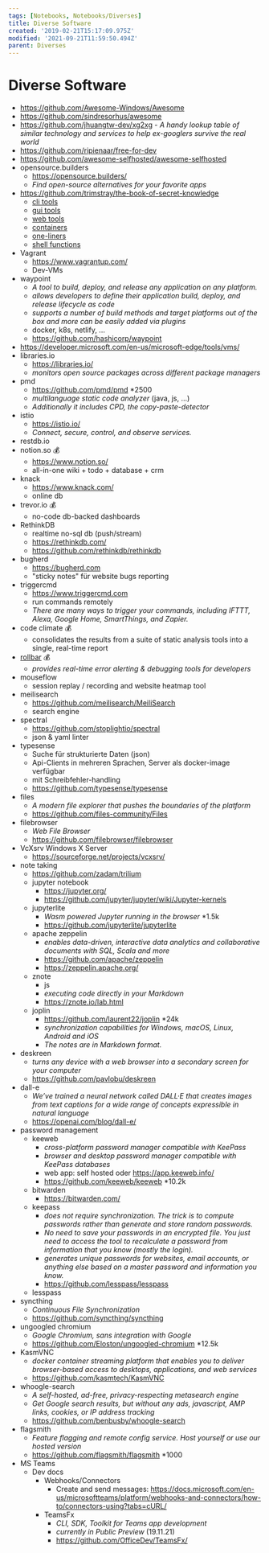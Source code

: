 ```yaml
---
tags: [Notebooks, Notebooks/Diverses]
title: Diverse Software
created: '2019-02-21T15:17:09.975Z'
modified: '2021-09-21T11:59:50.494Z'
parent: Diverses
---
```


# Diverse Software
- https://github.com/Awesome-Windows/Awesome
- https://github.com/sindresorhus/awesome
- https://github.com/jhuangtw-dev/xg2xg - *A handy lookup table of similar technology and services to help ex-googlers survive the real world*
- https://github.com/ripienaar/free-for-dev
- https://github.com/awesome-selfhosted/awesome-selfhosted
- opensource.builders
  - https://opensource.builders/
  - *Find open-source alternatives for your favorite apps*
- https://github.com/trimstray/the-book-of-secret-knowledge
  - [cli tools](https://github.com/trimstray/the-book-of-secret-knowledge#cli-tools-toc)
  - [gui tools](https://github.com/trimstray/the-book-of-secret-knowledge#gui-tools-toc)
  - [web tools](https://github.com/trimstray/the-book-of-secret-knowledge#web-tools-toc)
  - [containers](https://github.com/trimstray/the-book-of-secret-knowledge#containersorchestration-toc)
  - [one-liners](https://github.com/trimstray/the-book-of-secret-knowledge#one-liners-toc)
  - [shell functions](https://github.com/trimstray/the-book-of-secret-knowledge#shell-functions-toc)
- Vagrant
  - https://www.vagrantup.com/
  - Dev-VMs
- waypoint
  - *A tool to build, deploy, and release any application on any platform.*
  - *allows developers to define their application build, deploy, and release lifecycle as code*
  - *supports a number of build methods and target platforms out of the box and more can be easily added via plugins*
  - docker, k8s, netlify, ...
  - https://github.com/hashicorp/waypoint
- https://developer.microsoft.com/en-us/microsoft-edge/tools/vms/
- libraries.io
  - https://libraries.io/ 
  - *monitors open source packages across different package managers*
- pmd
  - https://github.com/pmd/pmd *2500
  - *multilanguage static code analyzer* (java, js, ...)
  - *Additionally it includes CPD, the copy-paste-detector*
- istio
  - https://istio.io/
  - *Connect, secure, control, and observe services.*
- restdb.io
- notion.so 💰
  - https://www.notion.so/
  - all-in-one wiki + todo + database + crm
- knack
  - https://www.knack.com/
  - online db
- trevor.io 💰
  - no-code db-backed dashboards
- RethinkDB
  - realtime no-sql db (push/stream)
  - https://rethinkdb.com/
  - https://github.com/rethinkdb/rethinkdb
- bugherd
  - https://bugherd.com
  - "sticky notes" für website bugs reporting
- triggercmd
  - https://www.triggercmd.com
  - run commands remotely
  - *There are many ways to trigger your commands, including IFTTT, Alexa, Google Home, SmartThings, and Zapier.*
- code climate 💰
  - consolidates the results from a suite of static analysis tools into a single, real-time report
- [rollbar](https://rollbar.com/) 💰
  - *provides real-time error alerting & debugging tools for developers*
- mouseflow
  - session replay / recording and website heatmap tool
- meilisearch
  - https://github.com/meilisearch/MeiliSearch
  - search engine
- spectral
  - https://github.com/stoplightio/spectral
  - json & yaml linter
- typesense
  - Suche für strukturierte Daten (json)
  - Api-Clients in mehreren Sprachen, Server als docker-image verfügbar
  - mit Schreibfehler-handling
  - https://github.com/typesense/typesense
- files
  - *A modern file explorer that pushes the boundaries of the platform*
  - https://github.com/files-community/Files
- filebrowser
  - *Web File Browser*
  - https://github.com/filebrowser/filebrowser
- VcXsrv Windows X Server
  - https://sourceforge.net/projects/vcxsrv/
- note taking
  - https://github.com/zadam/trilium
  - jupyter notebook
    - https://jupyter.org/
    - https://github.com/jupyter/jupyter/wiki/Jupyter-kernels
  - jupyterlite
    - *Wasm powered Jupyter running in the browser* *1.5k
    - https://github.com/jupyterlite/jupyterlite
  - apache zeppelin
    - *enables data-driven, interactive data analytics and collaborative documents with SQL, Scala and more*
    - https://github.com/apache/zeppelin
    - https://zeppelin.apache.org/
  - znote
    - js
    - *executing code directly in your Markdown*
    - https://znote.io/lab.html
  - joplin
    - https://github.com/laurent22/joplin *24k
    - *synchronization capabilities for Windows, macOS, Linux, Android and iOS*
    - *The notes are in Markdown format.*
- deskreen
  - *turns any device with a web browser into a secondary screen for your computer*
  - https://github.com/pavlobu/deskreen
- dall-e
  - *We’ve trained a neural network called DALL·E that creates images from text captions for a wide range of concepts expressible in natural language*
  - https://openai.com/blog/dall-e/
- password management
  - keeweb
    - *cross-platform password manager compatible with KeePass*
    - *browser and desktop password manager compatible with KeePass databases*
    - web app: self hosted oder https://app.keeweb.info/
    - https://github.com/keeweb/keeweb *10.2k
  - bitwarden
    - https://bitwarden.com/
  - keepass
    - *does not require synchronization. The trick is to compute passwords rather than generate and store random passwords.*
    - *No need to save your passwords in an encrypted file. You just need to access the tool to recalculate a password from information that you know (mostly the login).*
    - *generates unique passwords for websites, email accounts, or anything else based on a master password and information you know.*
    - https://github.com/lesspass/lesspass
  - lesspass
- syncthing
  - *Continuous File Synchronization*
  - https://github.com/syncthing/syncthing
- ungoogled chromium
  - *Google Chromium, sans integration with Google*
  - https://github.com/Eloston/ungoogled-chromium *12.5k
- KasmVNC
  - *docker container streaming platform that enables you to deliver browser-based access to desktops, applications, and web services*
  - https://github.com/kasmtech/KasmVNC
- whoogle-search
  - *A self-hosted, ad-free, privacy-respecting metasearch engine*
  - *Get Google search results, but without any ads, javascript, AMP links, cookies, or IP address tracking*
  - https://github.com/benbusby/whoogle-search
- flagsmith
  - *Feature flagging and remote config service. Host yourself or use our hosted version*
  - https://github.com/flagsmith/flagsmith *1000
- MS Teams
  - Dev docs
    - Webhooks/Connectors
      - Create and send messages: <https://docs.microsoft.com/en-us/microsoftteams/platform/webhooks-and-connectors/how-to/connectors-using?tabs=cURL/>
    - TeamsFx
      - *CLI, SDK, Toolkit for Teams app development*
      - *currently in Public Preview* (19.11.21)
      - <https://github.com/OfficeDev/TeamsFx/>